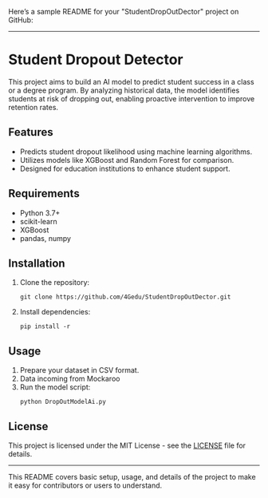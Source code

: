 Here’s a sample README for your "StudentDropOutDector" project on GitHub:

---

# Student Dropout Detector

This project aims to build an AI model to predict student success in a class or a degree program. By analyzing historical data, the model identifies students at risk of dropping out, enabling proactive intervention to improve retention rates.

## Features

- Predicts student dropout likelihood using machine learning algorithms.
- Utilizes models like XGBoost and Random Forest for comparison.
- Designed for education institutions to enhance student support.

## Requirements

- Python 3.7+
- scikit-learn
- XGBoost
- pandas, numpy

## Installation

1. Clone the repository:
    ```
    git clone https://github.com/4Gedu/StudentDropOutDector.git
    ```
2. Install dependencies:
    ```
    pip install -r 
    ```

## Usage

1. Prepare your dataset in CSV format.
2. Data incoming from Mockaroo 
3. Run the model script:
    ```
    python DropOutModelAi.py
    ```

## License

This project is licensed under the MIT License - see the [LICENSE](LICENSE) file for details.

---

This README covers basic setup, usage, and details of the project to make it easy for contributors or users to understand.
